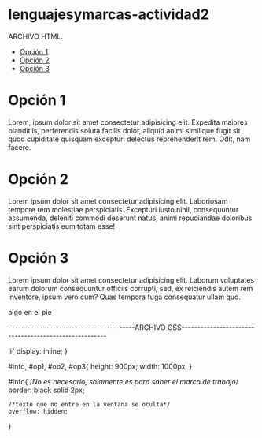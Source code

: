 # lenguajesymarcas-actividad2



ARCHIVO HTML.

<!DOCTYPE html>
<html>
<head>
    <title>ej_seleccionar_capa_CSS</title>
    <link rel="stylesheet" type="text/css" href="estilo.css">
</head>
<body>
    <div id="menu">
        <ul>
            <li><a href="#op1">Opción 1</a></li>
            <li><a href="#op2">Opción 2</a></li>
            <li><a href="#op3">Opción 3</a></li>
        </ul>
    </div>
    <div id="info">
        <div id="op1">
            <h1>Opción 1</h1>
            <p>Lorem, ipsum dolor sit amet consectetur adipisicing elit. Expedita maiores blanditiis, perferendis soluta facilis dolor, aliquid animi similique fugit sit quod cupiditate quisquam excepturi delectus reprehenderit rem. Odit, nam facere.</p>
        </div>
        <div id="op2">
            <h1>Opción 2</h1>
            <p>Lorem ipsum dolor sit amet consectetur adipisicing elit. Laboriosam tempore rem molestiae perspiciatis. Excepturi iusto nihil, consequuntur assumenda, deleniti commodi deserunt natus, animi repudiandae doloribus sint perspiciatis eum totam esse!</p>
        </div>
        <div id="op3">
            <h1>Opción 3</h1>
            <p>Lorem ipsum dolor sit amet consectetur adipisicing elit. Laborum voluptates earum dolorum consequuntur officiis corrupti, sed, ex reiciendis autem rem inventore, ipsum vero cum? Quas tempora fuga consequatur ullam quo.</p>
        </div>
    </div>
    <div id="pie">
      <p>algo en el pie</p>
    </div>
</body>
</html>





----------------------------------------ARCHIVO CSS------------------------------------------------------

li{
    display: inline;
}

#info, #op1, #op2, #op3{
    height: 900px;
    width: 1000px;
}

#info{
    /*No es necesario, solamente es para saber el marco de trabajo*/
    border: black solid 2px;

    /*texto que no entre en la ventana se oculta*/
    overflow: hidden;
}
